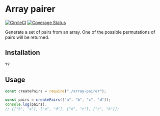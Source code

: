 # Array pairer

[![CircleCI](https://circleci.com/gh/Wedin/array-pairer/tree/master.svg?style=shield)](https://circleci.com/gh/Wedin/array-pairer/tree/master) [![Coverage Status](https://coveralls.io/repos/github/Wedin/array-pairer/badge.svg?branch=master)](https://coveralls.io/github/Wedin/array-pairer?branch=master)

Generate a set of pairs from an array. One of the possible permutations of pairs will be returned.

## Installation

??

## Usage

```javascript
const createPairs = require("./array-pairer");

const pairs = createPairs(["a", "b", "c", "d"]);
console.log(pairs);
// [["b", "a"], ["a", "d"], ["d", "c"], ["c", "b"]];
```

